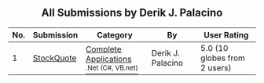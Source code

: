 ﻿<div align="center">

## All Submissions by Derik J\. Palacino

</div>

No.  | Submission | Category | By   | User Rating
---- | ---------- | -------- | ---- | -----------
1 | [StockQuote<br />](https://github.com/Planet-Source-Code/derik-j-palacino-stockquote__10-327) | [Complete Applications<br /><sup>.Net (C#, VB.net)</sup>](../ByCategory/complete-applications__10-7.md) | Derik J\. Palacino | 5.0 (10 globes from 2 users)
